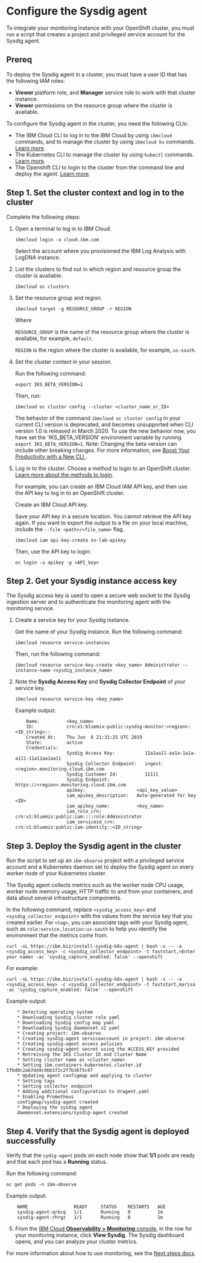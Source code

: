 
# Configure the Sysdig agent

To integrate your monitoring instance with your OpenShift cluster, you must run a script that creates a project and privileged service account for the Sysdig agent.

## Prereq


To deploy the Sysdig agent in a cluster, you must have a user ID that has the following IAM roles:
* **Viewer** platform role, and **Manager** service role to work with that cluster instance.
* **Viewer** permissions on the resource group where the cluster is available.

To configure the Sysdig agent in the cluster, you need the following CLIs:
* The IBM Cloud CLI to log in to the IBM Cloud by using `ibmcloud` commands, and to manage the cluster by using `ibmcloud ks` commands. [Learn more](/docs/containers?topic=containers-cs_cli_install#cs_cli_install_steps).
* The Kubernetes CLI to manage the cluster by using `kubectl` commands. [Learn more](/docs/containers?topic=containers-cs_cli_install#kubectl).
* The Openshift CLI to login to the cluster from the command line and deploy the agent. [Learn more](/docs/openshift?topic=openshift-openshift-cli).



## Step 1. Set the cluster context and log in to the cluster

Complete the following steps:

1. Open a terminal to log in to IBM Cloud.

   ```
   ibmcloud login -a cloud.ibm.com
   ```

   Select the account where you provisioned the IBM Log Analysis with LogDNA instance.

2. List the clusters to find out in which region and resource group the cluster is available.

    ```
    ibmcloud oc clusters
    ```

3. Set the resource group and region.

    ```
    ibmcloud target -g RESOURCE_GROUP -r REGION
    ```

    Where 
    
    `RESOURCE_GROUP` is the name of the resource group where the cluster is available, for example, `default`.
    
    `REGION` is the region where the cluster is available, for example, `us-south`.

4. Set the cluster context in your session.

    Run the following command:

    ```
    export IKS_BETA_VERSION=1
    ```
    Then, run:

    ```
    ibmcloud oc cluster config --cluster <cluster_name_or_ID>
    ```

    The behavior of the command `ibmcloud oc cluster config` in your current CLI version is deprecated, and becomes unsupported when CLI version 1.0 is released in March 2020. To use the new behavior now, you have set the 'IKS_BETA_VERSION' environment variable by running `export IKS_BETA_VERSION=1`. Note: Changing the beta version can include other breaking changes. For more information, see [Boost Your Productivity with a New CLI ](http://ibm.biz/iks-cli-v1).

5. Log in to the cluster. Choose a method to login to an OpenShift cluster. [Learn more about the methods to login](/docs/openshift?topic=openshift-access_cluster#access_automation).

    For example, you can create an IBM Cloud IAM API key, and then use the API key to log in to an OpenShift cluster. 

    Create an IBM Cloud API key.<p class="important">Save your API key in a secure location. You cannot retrieve the API key again. If you want to export the output to a file on your local machine, include the `--file <path>/<file_name>` flag.</p>

    ```
    ibmcloud iam api-key-create os-lab-apikey
    ```

    Then, use the API key to login:

    ```
    oc login -u apikey -p <API_key>
    ```

## Step 2. Get your Sysdig instance access key

The Sysdig access key is used to open a secure web socket to the Sysdig ingestion server and to authenticate the monitoring agent with the monitoring service.

1.  Create a service key for your Sysdig instance.

    Get the name of your Sysdig instance. Run the following command:

    ```
    ibmcloud resource service-instances
    ```

    Then, run the following command:

    ```
    ibmcloud resource service-key-create <key_name> Administrator --instance-name <sysdig_instance_name>
    ```
        
2.  Note the **Sysdig Access Key** and **Sysdig Collector Endpoint** of your service key.

    ```
    ibmcloud resource service-key <key_name>
    ```
       
    Example output:
        
    ```
        Name:          <key_name>  
        ID:            crn:v1:bluemix:public:sysdig-monitor:<region>:<ID_string>::    
        Created At:    Thu Jun  6 21:31:25 UTC 2019   
        State:         active   
        Credentials:                                   
                       Sysdig Access Key:           11a1aa11-aa1a-1a1a-a111-11a11aa1aa11      
                       Sysdig Collector Endpoint:   ingest.<region>.monitoring.cloud.ibm.com      
                       Sysdig Customer Id:          11111      
                       Sysdig Endpoint:             https://<region>.monitoring.cloud.ibm.com  
                       apikey:                   <api_key_value>      
                       iam_apikey_description:   Auto-generated for key <ID>     
                       iam_apikey_name:          <key_name>       
                       iam_role_crn:             crn:v1:bluemix:public:iam::::role:Administrator      
                       iam_serviceid_crn:        crn:v1:bluemix:public:iam-identity::<ID_string>       
    ```


## Step 3. Deploy the Sysdig agent in the cluster

Run the script to set up an `ibm-observe` project with a privileged service account and a Kubernetes daemon set to deploy the Sysdig agent on every worker node of your Kubernetes cluster. 

The Sysdig agent collects metrics such as the worker node CPU usage, worker node memory usage, HTTP traffic to and from your containers, and data about several infrastructure components.

In the following command, replace <code>&lt;sysdig_access_key&gt;</code> and <code>&lt;sysdig_collector_endpoint&gt;</code> with the values from the service key that you created earlier. For <code>&lt;tag&gt;</code>, you can associate tags with your Sysdig agent, such as `role:service,location:us-south` to help you identify the environment that the metrics come from.

```
curl -sL https://ibm.biz/install-sysdig-k8s-agent | bash -s -- -a <sysdig_access_key> -c <sysdig_collector_endpoint> -t faststart,<Enter your name> -ac 'sysdig_capture_enabled: false' --openshift
```

For example:

```
curl -sL https://ibm.biz/install-sysdig-k8s-agent | bash -s -- -a <sysdig_access_key> -c <sysdig_collector_endpoint> -t faststart,marisa -ac 'sysdig_capture_enabled: false' --openshift
```

Example output:
    
```
    * Detecting operating system
    * Downloading Sysdig cluster role yaml
    * Downloading Sysdig config map yaml
    * Downloading Sysdig daemonset v2 yaml
    * Creating project: ibm-observe
    * Creating sysdig-agent serviceaccount in project: ibm-observe
    * Creating sysdig-agent access policies
    * Creating sysdig-agent secret using the ACCESS_KEY provided
    * Retreiving the IKS Cluster ID and Cluster Name
    * Setting cluster name as <cluster_name>
    * Setting ibm.containers-kubernetes.cluster.id 1fbd0c2ab7dd4c9bb1f2c2f7b36f5c47
    * Updating agent configmap and applying to cluster
    * Setting tags
    * Setting collector endpoint
    * Adding additional configuration to dragent.yaml
    * Enabling Prometheus
    configmap/sysdig-agent created
    * Deploying the sysdig agent
    daemonset.extensions/sysdig-agent created
```

## Step 4. Verify that the Sysdig agent is deployed successfully

Verify that the `sydig-agent` pods on each node show that **1/1** pods are ready and that each pod has a **Running** status.

Run the following command:

```
oc get pods -n ibm-observe
```


Example output:
    
```
    NAME                 READY     STATUS    RESTARTS   AGE
    sysdig-agent-qrbcq   1/1       Running   0          1m
    sysdig-agent-rhrgz   1/1       Running   0          1m
```

5.  From the [IBM Cloud **Observability > Monitoring** console](https://cloud.ibm.com/observe/logging), in the row for your monitoring instance, click **View Sysdig**. The Sysdig dashboard opens, and you can analyze your cluster metrics.

For more information about how to use monitoring, see the [Next steps docs](/docs/services/Monitoring-with-Sysdig?topic=Sysdig-kubernetes_cluster#kubernetes_cluster_next_steps).

<br />
